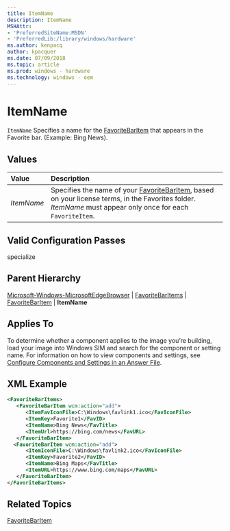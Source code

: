 ```yaml
---
title: ItemName
description: ItemName
MSHAttr:
- 'PreferredSiteName:MSDN'
- 'PreferredLib:/library/windows/hardware'
ms.author: kenpacq
author: kpacquer
ms.date: 07/09/2018
ms.topic: article
ms.prod: windows - hardware
ms.technology: windows - oem
---
```


# ItemName

`ItemName` Specifies a name for the [FavoriteBarItem](microsoft-windows-microsoftedgebrowser-favoritebaritems-favoritebaritem.md) that appears in the Favorite bar. (Example: Bing News).

## Values

| Value                   | Description                                                                           |
|:------------------------|:--------------------------------------------------------------------------------------|
| _ItemName_ | Specifies the name of your [FavoriteBarItem](microsoft-windows-microsoftedgebrowser-favoritebaritems-favoritebaritem.md), based on your license terms, in the Favorites folder. _ItemName_ must appear only once for each `FavoriteItem`. |


## Valid Configuration Passes

specialize

## Parent Hierarchy

[Microsoft-Windows-MicrosoftEdgeBrowser](microsoft-windows-microsoftedgebrowser.md) | [FavoriteBarItems](microsoft-windows-microsoftedgebrowser-favoritebaritems.md) | [FavoriteBarItem](microsoft-windows-microsoftedgebrowser-favoritebaritems-favoritebaritem.md) | **ItemName**

## Applies To

To determine whether a component applies to the image you’re building, load your image into Windows SIM and search for the component or setting name. For information on how to view components and settings, see [Configure Components and Settings in an Answer File](https://docs.microsoft.com/en-us/windows-hardware/customize/desktop/wsim/configure-components-and-settings-in-an-answer-file).

## XML Example

```XML
<FavoriteBarItems>
   <FavoriteBarItem wcm:action="add">
      <ItemFavIconFile>C:\Windows\favlink1.ico</FavIconFile>
      <ItemKey>Favorite1</FavID>
      <ItemName>Bing News</FavTitle>
      <ItemUrl>https://bing.com/news</FavURL>
   </FavoriteBarItem>
  <FavoriteBarItem wcm:action="add">
      <ItemIconFile>C:\Windows\favlink2.ico</FavIconFile>
      <ItemKey>Favorite2</FavID>
      <ItemName>Bing Maps</FavTitle>
      <ItemURL>https://www.bing.com/maps</FavURL>
   </FavoriteBarItem>
</FavoriteBarItems>
```

## Related Topics

[FavoriteBarItem](microsoft-windows-microsoftedgebrowser-favoritebaritems-favoritebaritem.md)
